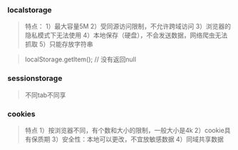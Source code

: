 ### localstorage

> 特点：
1）最大容量5M
2）受同源访问限制，不允许跨域访问
3）浏览器的隐私模式下无法使用
4）本地保存（硬盘），不会发送数据，网络爬虫无法抓取
5）只能存放字符串

> localStorage.getItem(); // 没有返回null

### sessionstorage
> 不同tab不同享

### cookies
> 特点
1）按浏览器不同，有个数和大小的限制，一般大小是4k
2）cookie具有保质期
3）安全性：本地可以更改，不宜放敏感数据
4）同域共享数据